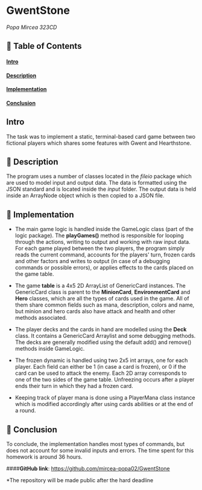 # GwentStone 
*Popa Mircea 323CD*


## 📝 Table of Contents
#### [Intro](#intro)
#### [Description](#description)
#### [Implementation](#implementation)
#### [Conclusion](#conclusion)


## Intro <a name = "intro"></a>
The task was to implement a static, terminal-based card game between two
fictional players which shares some features with Gwent and Hearthstone.

## 🔧 Description <a name = "description"></a>
The program uses a number of classes located in the *fileio* package
which are used to model input and output data. The data is formatted using the
JSON standard and is located inside the *input* folder. The output 
data is held inside an ArrayNode object which is then copied to a JSON file.

## 🏁 Implementation <a name = "implementation"></a>
* The main game logic is handled inside the GameLogic class (part of the logic
package). The **playGames()** method is responsible for looping through
the actions, writing to output and working with raw input data. For each game
played between the two players, the program simply reads the current command,
accounts for the players' turn, frozen cards and other factors and writes to
output (in case of a debugging commands or possible errors), or applies
effects to the cards placed on the game table.

* The game **table** is a 4x5 2D ArrayList of GenericCard instances. The
GenericCard class is parent to the **MinionCard**, **EnvironmentCard** and
**Hero** classes, which are all the types of cards used in the game. All of them
share common fields such as mana, description, colors and name, but minion 
and hero cards also have attack and health and other methods associated.

* The player decks and the cards in hand are modelled using the **Deck** class.
It contains a GenericCard Arraylist and some debugging methods. The decks are
generally modified using the default add() and remove() methods inside GameLogic.

* The frozen dynamic is handled using two 2x5 int arrays, one for each player.
Each field can either be 1 (in case a card is frozen), or 0 if the card can be
used to attack the enemy. Each 2D array corresponds to one of the two sides of
the game table. Unfreezing occurs after a player ends their turn in which they
had a frozen card.

* Keeping track of player mana is done using a PlayerMana class instance which
is modified accordingly after using cards abilities or at the end of a round.

## 🎈 Conclusion <a name = "conclusion"></a>
To conclude, the implementation handles most types of commands, but does not
account for some invalid inputs and errors. The time spent for this homework
is around 36 hours.

####**GitHub link**: https://github.com/mircea-popa02/GwentStone

*The repository will be made public after the hard deadline
